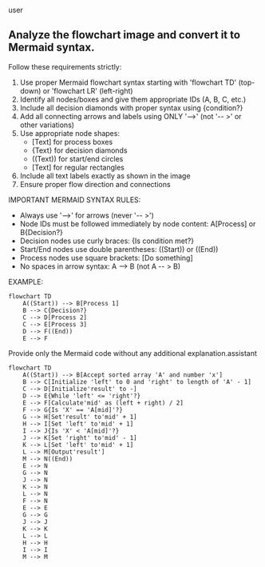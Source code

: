 user

## Analyze the flowchart image and convert it to Mermaid syntax.

Follow these requirements strictly:

1. Use proper Mermaid flowchart syntax starting with 'flowchart TD' (top-down) or 'flowchart LR' (left-right)
2. Identify all nodes/boxes and give them appropriate IDs (A, B, C, etc.)
3. Include all decision diamonds with proper syntax using {condition?}
4. Add all connecting arrows and labels using ONLY '-->' (not '-- >' or other variations)
5. Use appropriate node shapes:
   - [Text] for process boxes
   - {Text} for decision diamonds  
   - ((Text)) for start/end circles
   - [Text] for regular rectangles
6. Include all text labels exactly as shown in the image
7. Ensure proper flow direction and connections

IMPORTANT MERMAID SYNTAX RULES:
- Always use '-->' for arrows (never '-- >')
- Node IDs must be followed immediately by node content: A[Process] or B{Decision?}
- Decision nodes use curly braces: {Is condition met?}
- Start/End nodes use double parentheses: ((Start)) or ((End))
- Process nodes use square brackets: [Do something]
- No spaces in arrow syntax: A --> B (not A -- > B)

EXAMPLE:
```mermaid
flowchart TD
    A((Start)) --> B[Process 1]
    B --> C{Decision?}
    C --> D[Process 2]
    C --> E[Process 3]
    D --> F((End))
    E --> F
```

Provide only the Mermaid code without any additional explanation.assistant

```mermaid
flowchart TD
    A((Start)) --> B[Accept sorted array 'A' and number 'x']
    B --> C[Initialize 'left' to 0 and 'right' to length of 'A' - 1]
    C --> D[Initialize'result' to -]
    D --> E{While 'left' <= 'right'?}
    E --> F[Calculate'mid' as (left + right) / 2]
    F --> G{Is 'X' == 'A[mid]'?}
    G --> H[Set'result' to'mid' + 1]
    H --> I[Set 'left' to'mid' + 1]
    I --> J{Is 'X' < 'A[mid]'?}
    J --> K[Set 'right' to'mid' - 1]
    K --> L[Set 'left' to'mid' + 1]
    L --> M[Output'result']
    M --> N((End))
    E --> N
    G --> N
    J --> N
    K --> N
    L --> N
    F --> N
    E --> E
    G --> G
    J --> J
    K --> K
    L --> L
    H --> H
    I --> I
    M --> M
```